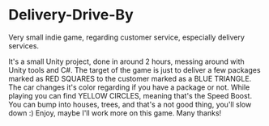 # Delivery-Drive-By
Very small indie game, regarding customer service, especially delivery services.

It's a small Unity project, done in around 2 hours, messing around with Unity tools and C#.
The target of the game is just to deliver a few packages marked as RED SQUARES to the customer marked as a BLUE TRIANGLE.
The car changes it's color regarding if you have a package or not.
While playing you can find YELLOW CIRCLES, meaning that's the Speed Boost.
You can bump into houses, trees, and that's a not good thing, you'll slow down :)
Enjoy, maybe I'll work more on this game. 
Many thanks!
